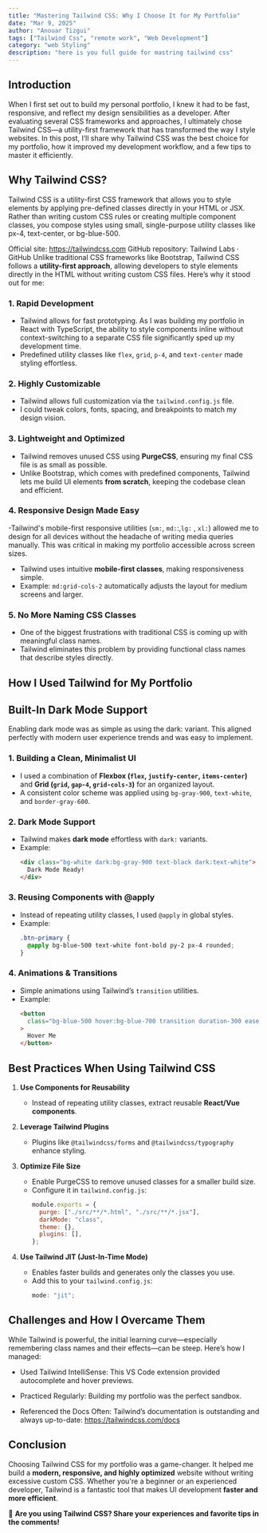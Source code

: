 ```yaml
---
title: "Mastering Tailwind CSS: Why I Choose It for My Portfolio"
date: "Mar 9, 2025"
author: "Anouar Tizgui"
tags: ["Tailwind Css", "remote work", "Web Development"]
category: "web Styling"
description: "here is you full guide for mastring tailwind css"
---
```


## Introduction

When I first set out to build my personal portfolio, I knew it had to be fast, responsive, and reflect my design sensibilities as a developer. After evaluating several CSS frameworks and approaches, I ultimately chose Tailwind CSS—a utility-first framework that has transformed the way I style websites. In this post, I’ll share why Tailwind CSS was the best choice for my portfolio, how it improved my development workflow, and a few tips to master it efficiently.

## Why Tailwind CSS?
Tailwind CSS is a utility-first CSS framework that allows you to style elements by applying pre-defined classes directly in your HTML or JSX. Rather than writing custom CSS rules or creating multiple component classes, you compose styles using small, single-purpose utility classes like px-4, text-center, or bg-blue-500.

Official site: https://tailwindcss.com
GitHub repository: Tailwind Labs · GitHub
Unlike traditional CSS frameworks like Bootstrap, Tailwind CSS follows a **utility-first approach**, allowing developers to style elements directly in the HTML without writing custom CSS files. Here’s why it stood out for me:

### 1. **Rapid Development**

- Tailwind allows for fast prototyping. As I was building my portfolio in React with TypeScript, the ability to style components inline without context-switching to a separate CSS file significantly sped up my development time.
- Predefined utility classes like `flex`, `grid`, `p-4`, and `text-center` made styling effortless.

### 2. **Highly Customizable**

- Tailwind allows full customization via the `tailwind.config.js` file.
- I could tweak colors, fonts, spacing, and breakpoints to match my design vision.

### 3. **Lightweight and Optimized**

- Tailwind removes unused CSS using **PurgeCSS**, ensuring my final CSS file is as small as possible.
- Unlike Bootstrap, which comes with predefined components, Tailwind lets me build UI elements **from scratch**, keeping the codebase clean and efficient.

### 4. **Responsive Design Made Easy**
-Tailwind's mobile-first responsive utilities (`sm:`, `md:`:,`lg:` , `xl:`) allowed me to design for all devices without the headache of writing media queries manually. This was critical in making my portfolio accessible across screen sizes.
- Tailwind uses intuitive **mobile-first classes**, making responsiveness simple.
- Example: `md:grid-cols-2` automatically adjusts the layout for medium screens and larger.

### 5. **No More Naming CSS Classes**

- One of the biggest frustrations with traditional CSS is coming up with meaningful class names.
- Tailwind eliminates this problem by providing functional class names that describe styles directly.

## How I Used Tailwind for My Portfolio

## Built-In Dark Mode Support
Enabling dark mode was as simple as using the dark: variant. This aligned perfectly with modern user experience trends and was easy to implement.

### 1. **Building a Clean, Minimalist UI**

- I used a combination of **Flexbox (`flex`, `justify-center`, `items-center`)** and **Grid (`grid`, `gap-4`, `grid-cols-3`)** for an organized layout.
- A consistent color scheme was applied using `bg-gray-900`, `text-white`, and `border-gray-600`.

### 2. **Dark Mode Support**

- Tailwind makes **dark mode** effortless with `dark:` variants.
- Example:
  ```html
  <div class="bg-white dark:bg-gray-900 text-black dark:text-white">
    Dark Mode Ready!
  </div>
  ```

### 3. **Reusing Components with @apply**

- Instead of repeating utility classes, I used `@apply` in global styles.
- Example:
  ```css
  .btn-primary {
    @apply bg-blue-500 text-white font-bold py-2 px-4 rounded;
  }
  ```

### 4. **Animations & Transitions**

- Simple animations using Tailwind’s `transition` utilities.
- Example:
  ```html
  <button
    class="bg-blue-500 hover:bg-blue-700 transition duration-300 ease-in-out"
  >
    Hover Me
  </button>
  ```

## Best Practices When Using Tailwind CSS

1. **Use Components for Reusability**

   - Instead of repeating utility classes, extract reusable **React/Vue components**.

2. **Leverage Tailwind Plugins**

   - Plugins like `@tailwindcss/forms` and `@tailwindcss/typography` enhance styling.

3. **Optimize File Size**

   - Enable PurgeCSS to remove unused classes for a smaller build size.
   - Configure it in `tailwind.config.js`:
     ```js
     module.exports = {
       purge: ["./src/**/*.html", "./src/**/*.jsx"],
       darkMode: "class",
       theme: {},
       plugins: [],
     };
     ```

4. **Use Tailwind JIT (Just-In-Time Mode)**
   - Enables faster builds and generates only the classes you use.
   - Add this to your `tailwind.config.js`:
     ```js
     mode: "jit";
     ```
## Challenges and How I Overcame Them
While Tailwind is powerful, the initial learning curve—especially remembering class names and their effects—can be steep. Here’s how I managed:

- Used Tailwind IntelliSense: This VS Code extension provided autocomplete and hover previews.

- Practiced Regularly: Building my portfolio was the perfect sandbox.

- Referenced the Docs Often: Tailwind’s documentation is outstanding and always up-to-date: https://tailwindcss.com/docs

## Conclusion

Choosing Tailwind CSS for my portfolio was a game-changer. It helped me build a **modern, responsive, and highly optimized** website without writing excessive custom CSS. Whether you're a beginner or an experienced developer, Tailwind is a fantastic tool that makes UI development **faster and more efficient**.

🚀 **Are you using Tailwind CSS? Share your experiences and favorite tips in the comments!**
